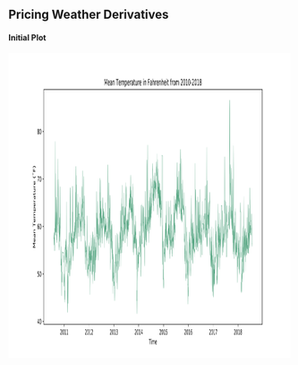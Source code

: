 ## Pricing Weather Derivatives

#### Initial Plot

<img src="plots/initial_plot.svg" width="100%" height="544">
